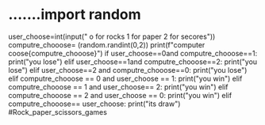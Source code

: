 # .......import random
user_choose=int(input(" o for rocks 1 for paper 2 for secores"))
computre_chooose= (random.randint(0,2))
print(f"computer coose{computre_chooose}")
if user_choose==0and computre_chooose==1:
print("you lose")
elif user_choose==1and computre_chooose==2:
print("you lose")
elif user_choose==2 and computre_chooose==0:
print("you lose")
elif computre_chooose == 0 and user_choose == 1:
print("you win")
elif computre_chooose == 1 and user_choose== 2:
print("you win")
elif computre_chooose == 2 and user_choose == 0:
print("you win")
elif computre_chooose== user_choose:
print("its draw")
#Rock_paper_scissors_games
